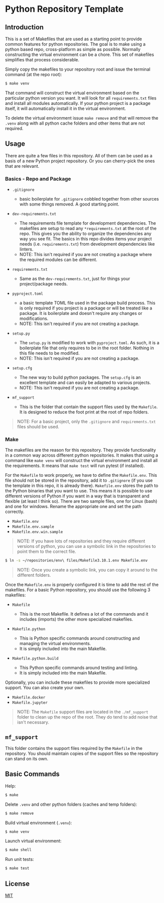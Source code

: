 # Python Repository Template

## Introduction

This is a set of Makefiles that are used as a starting point to provide common features for python repositories. The goal is to make using a python based repo, cross-platform as simple as possible. Normally constructing the virtual environment can be a chore. This set of makefiles simplifies that process considerable.

Simply copy the makefiles to your repository root and issue the terminal command (at the repo root):

```bash
$ make venv
```

That command will construct the virtual environment based on the particular python version you want. It will look for all `requirements.txt` files and install all modules automatically. If your python project is a package itself, it will automatically install it in the virtual environment.

To delete the virtual environment issue `make remove` and that will remove the `.venv` along with all python cache folders and other items that are not required.

## Usage

There are quite a few files in this repository. All of them can be used as a basis of a new Python project repository. Or you can cherry-pick the ones that are relevant.


### Basics - Repo and Package


- `.gitignore`
    - basic boilerplate for `.gitignore` cobbled together from other sources with some things removed. A good starting point.

- `dev-requirements.txt`
    - The requirements file template for development dependencies. The makefiles are setup to read any `*requirements.txt` at the root of the repo. This gives you the ability to organize the dependencies any way you see fit. The basics in this repo divides items your project needs (i.e. `requirements.txt`) from development dependencies like linters.
    - NOTE: This isn't required if you are not creating a package where the required modules can be different.

- `requirements.txt`
    - Same as the `dev-requirements.txt`, just for things your project/package needs.

- `pyproject.toml`
    - a basic template TOML file used in the package build process. This is only required if you project is a package or will be treated like a package. It is boilerplate and doesn't require any changes or modifications.
    - NOTE: This isn't required if you are not creating a package.

- `setup.py`
    - The `setup.py` is modified to work with `pyproject.toml`. As such, it is a boilerplate file that only requires to be in the root folder. Nothing in this file needs to be modified.
    - NOTE: This isn't required if you are not creating a package.

- `setup.cfg`
    - The new way to build python packages. The `setup.cfg` is an excellent template and can easily be adapted to various projects.
    - NOTE: This isn't required if you are not creating a package.

- `mf_support`
    - This is the folder that contain the support files used by the `Makefile`. It is designed to reduce the foot print at the root of repo folders.


>NOTE: For a basic project, only the `.gitignore` and `requirements.txt` files should be used.

### Make

The makefiles are the reason for this repository. They provide functionality in a common way across different python repositories. It makes that using a command like `make venv` will construct the virtual environment and install all the requirements. It means that `make test` will run pytest (if installed). 

For the `Makefile` to work properly, we have to define the `Makefile.env`. This file should not be stored in the repository, add it to `.gitignore` (if you use the template in this repo, it is already there). `Makefile.env` stores the path to the Python binaries that you want to use. This means it is possible to use different versions of Python if you want in a way that is transparent and flexible (at least I think so). There are two sample files, one for Linux (bash) and one for windows. Rename the appropriate one and set the path correctly.

- `Makefile.env`
- `Makefile.env.sample`
- `Makefile.env.win.sample`

>NOTE: If you have lots of repositories and they require different versions of python, you can use a symbolic link in the repositories to point them to the correct file. 

```bash
$ ln -s ~/repositories/env\ files/Makefile3.10.1.env Makefile.env
``` 

>NOTE: Once you create a symbolic link, you can copy it around to the different folders.

Once the `Makefile.env` is properly configured it is time to add the rest of the makefiles. For a basic Python repository, you should use the following 3 makefiles:

- `Makefile`
    - This is the root Makefile. It defines a lot of the commands and it includes (imports) the other more specialized makefiles.

- `Makefile.python`
    - This is Python specific commands around constructing and managing the virtual environments. 
    - It is simply included into the main Makefile.

- `Makefile.python.build`
    - This Python specific commands around testing and linting.
    - It is simply included into the main Makefile.

Optionally, you can include these makefiles to provide more specialized support. You can also create your own.

- `Makefile.docker`
- `Makefile.jupyter`

>NOTE: The `Makefile` support files are located in the `./mf_support` folder to clean up the repo of the root. They do tend to add noise that isn't necessary.

## `mf_support`

This folder contains the support files required by the `Makefile` in the repository. You should maintain copies of the support files so the repository can stand on its own.


## Basic Commands


Help:

```bash
$ make
```

Delete `.venv` and other python folders (caches and temp folders):

```bash
$ make remove
```

Build virtual environment (`.venv`): 

```bash
$ make venv
```

Launch virtual environment: 

```bash
$ make shell
```

Run unit tests:

```bash
$ make test
```


## License

[MIT](https://choosealicense.com/licenses/mit/)

